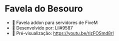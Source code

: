 # Favela do Besouro
- 🗻 Favela addon para servidores de FiveM
- 🔨 Desenvolvido por: Lil#9587
- 👀 Pré-visualização: https://youtu.be/rizFOSmd8rI
